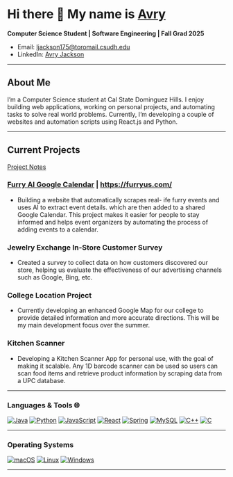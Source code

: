
# Hi there 👋 My name is [Avry](https://avryjackson.me/)
**Computer Science Student | Software Engineering | Fall Grad 2025**

- Email: ljackson175@toromail.csudh.edu
- LinkedIn: [Avry Jackson](https://www.linkedin.com/in/avry-jackson-886529265/)

---
## About Me
I’m a Computer Science student at Cal State Dominguez Hills. I enjoy building web applications, 
working on personal projects, and automating tasks to solve real world problems. Currently, 
I’m developing a couple of websites and automation scripts using React.js and Python.

---
## Current Projects
[Project Notes](https://avryjacksoncom.github.io/)

### [Furry AI Google Calendar](https://github.com/avryjacksoncom/FurryCalendarApiRepo) | https://furryus.com/
- Building a website that automatically scrapes real- ife furry events and uses AI to extract event details.
which are then added to a shared Google Calendar. This project makes it easier for people to stay informed
and helps event organizers by automating the process of adding events to a calendar.

### Jewelry Exchange In-Store Customer Survey
- Created a survey to collect data on how customers discovered our store, helping us evaluate the
effectiveness of our advertising channels such as Google, Bing, etc.

### College Location Project
- Currently developing an enhanced Google Map for our college to provide detailed information
and more accurate directions. This will be my main development focus over the summer.

### Kitchen Scanner
- Developing a Kitchen Scanner App for personal use, with the goal of making it scalable.
Any 1D barcode scanner can be used so users can scan food items and retrieve product information
by scraping data from a UPC database.

---

### Languages & Tools 🌐
[![Java](https://img.shields.io/badge/Java-ED8B00?style=for-the-badge&logo=java&logoColor=white)](https://github.com/avryjacksoncom)
[![Python](https://img.shields.io/badge/Python-3776AB?style=for-the-badge&logo=python&logoColor=white)](https://github.com/avryjacksoncom)
[![JavaScript](https://img.shields.io/badge/JavaScript-323330?style=for-the-badge&logo=javascript&logoColor=F7DF1E)](https://github.com/avryjacksoncom)
[![React](https://img.shields.io/badge/React-20232A?style=for-the-badge&logo=react&logoColor=61DAFB)](https://github.com/avryjacksoncom)
[![Spring](https://img.shields.io/badge/Spring-6DB33F?style=for-the-badge&logo=spring&logoColor=white)](https://github.com/avryjacksoncom)
[![MySQL](https://img.shields.io/badge/MySQL-00000F?style=for-the-badge&logo=mysql&logoColor=white)](https://github.com/avryjacksoncom)
[![C++](https://img.shields.io/badge/c++-%2300599C.svg?style=for-the-badge&logo=c%2B%2B&logoColor=white)](https://github.com/avryjacksoncom)
[![C](https://img.shields.io/badge/c-%2300599C.svg?style=for-the-badge&logo=c&logoColor=white)](https://github.com/avryjacksoncom)

---
### Operating Systems
[![macOS](https://img.shields.io/badge/mac%20os-000000?style=for-the-badge&logo=apple&logoColor=white)](https://github.com/avryjacksoncom)
[![Linux](https://img.shields.io/badge/Linux-FCC624?style=for-the-badge&logo=linux&logoColor=black)](https://github.com/avryjacksoncom)
[![Windows](https://img.shields.io/badge/Windows-0078D6?style=for-the-badge&logo=windows&logoColor=white)](https://github.com/avryjacksoncom)

---

